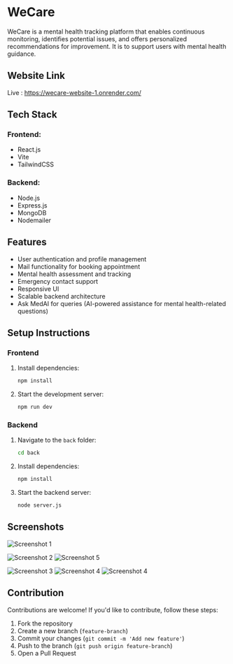 # WeCare

WeCare is a mental health tracking platform that enables continuous monitoring, identifies potential issues, and offers personalized recommendations for improvement. It is to support users with mental health guidance.

## Website Link 

Live : https://wecare-website-1.onrender.com/


## Tech Stack

### Frontend:
- React.js
- Vite
- TailwindCSS

### Backend:
- Node.js
- Express.js
- MongoDB
- Nodemailer

## Features

- User authentication and profile management
- Mail functionality for booking appointment
- Mental health assessment and tracking
- Emergency contact support
- Responsive UI
- Scalable backend architecture
- Ask MedAI for queries (AI-powered assistance for mental health-related questions)

## Setup Instructions

### Frontend

1. Install dependencies:
   ```sh
   npm install
   ```
2. Start the development server:
   ```sh
   npm run dev
   ```

### Backend
1. Navigate to the `back` folder:
   ```sh
   cd back
   ```
2. Install dependencies:
   ```sh
   npm install
   ```
3. Start the backend server:
   ```sh
   node server.js
   ```

## Screenshots
![Screenshot 1](https://github.com/user-attachments/assets/d5b34703-8b6c-4702-91b5-821f9e3b040c)

![Screenshot 2](https://github.com/user-attachments/assets/9598ba01-213b-4d1b-8074-f3a2ddd024ab)
![Screenshot 5](https://github.com/user-attachments/assets/b681d425-f7c3-463e-8f42-f6bdd1d3e88b)


![Screenshot 3](https://github.com/user-attachments/assets/65a7ff97-c679-477e-b71f-26ea26decf91)
![Screenshot 4](https://github.com/user-attachments/assets/bb9d2ecb-1228-418e-bc0a-500ef4e9853a)
![Screenshot 4](https://github.com/user-attachments/assets/ba2dfb0e-9388-48c9-9590-7eba40004a8e)






## Contribution
Contributions are welcome! If you'd like to contribute, follow these steps:
1. Fork the repository
2. Create a new branch (`feature-branch`)
3. Commit your changes (`git commit -m 'Add new feature'`)
4. Push to the branch (`git push origin feature-branch`)
5. Open a Pull Request

